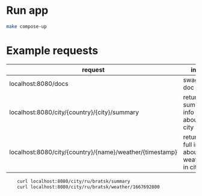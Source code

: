 # Run app
```bash
make compose-up
```

# Example requests
| request                                                  | info                                   |
|----------------------------------------------------------|----------------------------------------|
| localhost:8080/docs                                      | swagger doc                            |
| localhost:8080/city/{country}/{city}/summary             | return summary info about city         |
| localhost:8080/city/{country}/{name}/weather/{timestamp} | return full info about weather in city |

```bash
    curl localhost:8080/city/ru/bratsk/summary
    curl localhost:8080/city/ru/bratsk/weather/1667692800    
```